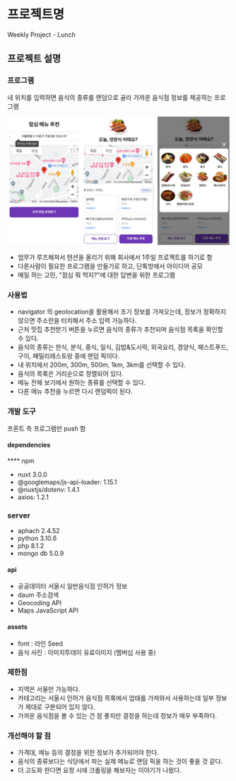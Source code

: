 # 프로젝트명
Weekly Project - Lunch

## 프로젝트 설명

### 프로그램

내 위치를 입력하면 음식의 종류를 랜덤으로 골라 가까운 음식점 정보를 제공하는 프로그램

![This is a alt text.](./preview.jpg "미리보기 이미지 입니다.")

* 업무가 루즈해져서 텐션을 올리기 위해 회사에서 1주일 프로젝트를 하기로 함
* 다른사람이 필요한 프로그램을 만들기로 하고, 단톡방에서 아이디어 공모
* 매일 하는 고민,  "점심 뭐 먹지?"에 대한 답변을 위한 프로그램

### 사용법

* navigator 의 geolocation을 활용해서 초기 정보를 가져오는데, 정보가 정확하지 않으면 주소란을 터치해서 주소 입력 가능하다.
* 근처 맛집 추천받기 버튼을 누르면 음식의 종류가 추천되며 음식점 목록을 확인할 수 있다.
* 음식의 종류는 한식, 분식, 중식, 일식, 김밥&도시락, 외국요리, 경양식, 패스트푸드, 구이, 패밀리레스토랑 중에 랜덤 픽이다.
* 내 위치에서 200m, 300m, 500m, 1km, 3km를 선택할 수 있다.
* 음식의 목록은 거리순으로 정렬되어 있다.
* 메뉴 전체 보기에서 원하는 종류를 선택할 수 있다.
* 다른 메뉴 추천을 누르면 다시 랜덤픽이 된다. 

### 개발 도구

프론트 측 프로그램만 push 함

#### dependencies

**** npm
* nuxt 3.0.0
* @googlemaps/js-api-loader: 1.15.1
* @nuxtjs/dotenv: 1.4.1
* axios: 1.2.1

### server

* aphach 2.4.52
* python 3.10.6
* php 8.1.2
* mongo db 5.0.9

#### api

* 공공데이터 서울시 일반음식점 인허가 정보
* daum 주소검색
* Geocoding API
* Maps JavaScript API

#### assets

* font : 라인 Seed
* 음식 사진 : 이미지투데이 유료이미지 (멤버십 사용 중)

### 제한점

* 지역은 서울만 가능하다.
* 카테고리는 서울시 인허가 음식점 목록에서 업태를 가져와서 사용하는데 일부 정보가 제대로 구분되어 있지 않다.
* 가까운 음식점을 볼 수 있는 건 참 좋지만 결정을 하는데 정보가 매우 부족하다.
  
###	개선해야 할 점

*	가격대, 메뉴 등의 결정을 위한 정보가 추가되어야 한다.
*	음식의 종류보다는 식당에서 파는 실제 메뉴로 랜덤 픽을 하는 것이 좋을 것 같다.
*	더 고도화 한다면 요청 시에 크롤링을 해보자는 이야기가 나왔다.



